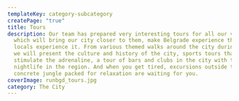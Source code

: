 ```yaml
---
templateKey: category-subcategory
createPage: "true"
title: Tours
description: Our team has prepared very interesting tours for all our visitors,
  which will bring our city closer to them, make Belgrade experience the way we
  locals experience it. From various themed walks around the city during which
  we will present the culture and history of the city, sports tours that
  stimulate the adrenaline, a tour of bars and clubs in the city with the best
  nightlife in the region. And when you get tired, excursions outside the
  concrete jungle packed for relaxation are waiting for you.
coverImage: runbgd_tours.jpg
category: The City
---
```

